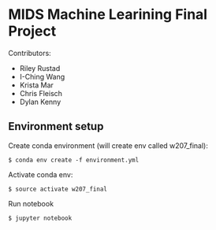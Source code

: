 # MIDS Machine Learining Final Project
Contributors:
- Riley Rustad
- I-Ching Wang
- Krista Mar
- Chris Fleisch
- Dylan Kenny

## Environment setup

Create conda environment (will create env called w207_final):

```$ conda env create -f environment.yml```

Activate conda env:

```$ source activate w207_final```

Run notebook

```$ jupyter notebook```
